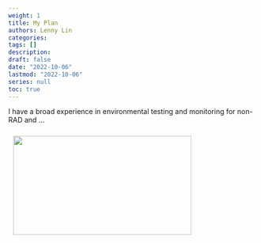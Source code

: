 ```yaml
---
weight: 1
title: My Plan
authors: Lenny Lin
categories: 
tags: []
description: 
draft: false
date: "2022-10-06"
lastmod: "2022-10-06"
series: null
toc: true
---
```



I have a broad experience in environmental testing and monitoring for non-RAD and ...

<img width ="360" height= "200" src = "/docs/images/AECL-Sampling.png" style ="float: left" HSPACE="10" VSPACE="10"/>


